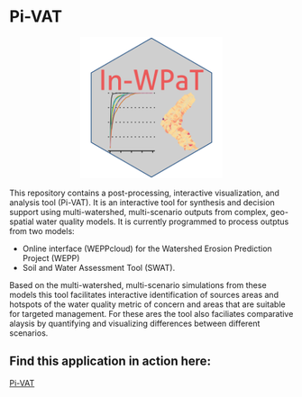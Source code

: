 # Pi-VAT

<p align="center">
  <img src="https://raw.githubusercontent.com/devalc/In-WPaT/main/www/In-WPaT_hex.svg" width=50%/>
</p>

This repository contains a post-processing, interactive visualization, and analysis tool (Pi-VAT). It is an interactive tool for synthesis and decision support using multi-watershed, multi-scenario outputs from complex, geo-spatial water quality models. It is currently programmed to process outptus from two models:

- Online interface (WEPPcloud) for the Watershed Erosion Prediction Project (WEPP) 
- Soil and Water Assessment Tool (SWAT). 

Based on the multi-watershed, multi-scenario simulations from these models this tool facilitates interactive identification of sources areas and hotspots of the water quality metric of concern and areas that are suitable for targeted management. For these ares the tool also faciliates comparative alaysis by quantifying and visualizing differences between different scenarios. 


## Find this application in action here:

[Pi-VAT](<https://cdeval.shinyapps.io/In-WPaT/>)


